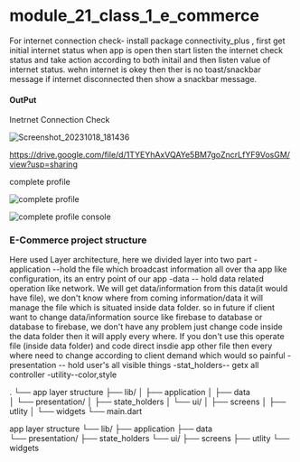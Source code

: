 # module_21_class_1_e_commerce

For internet connection check- install package connectivity_plus ,
first get initial internet status when app is open then start listen the internet check status and take action according to both initail and then listen value of internet status. wehn internet is okey then ther is no toast/snackbar message if internet disconnected then show a snackbar message.


#### OutPut
Inetrnet Connection Check

![Screenshot_20231018_181436](https://github.com/hossain-eee/Ecommerce-Ostad/assets/101991583/fbc08b2d-ff1f-4403-9959-a6da97014a32)

https://drive.google.com/file/d/1TYEYhAxVQAYe5BM7goZncrLfYF9VosGM/view?usp=sharing

complete profile

![complete profile](https://github.com/hossain-eee/Ecommerce-Ostad/assets/101991583/db7eeb6d-ae55-441c-9765-34523f20044f)

![complete profile console](https://github.com/hossain-eee/Ecommerce-Ostad/assets/101991583/3405542f-25ac-492a-ad98-2bba1727ad3d)



### E-Commerce project structure 
Here used Layer architecture, here we divided layer into two part
-application --hold the file which broadcast information all over tha app like configuration, its an entry point of our app
-data -- hold data related operation like network. We will get data/information from this data(it would have file), we don't know where from coming information/data it will manage the file which is situated inside data folder. so in future if client want to change data/information source like firebase to database or database to firebase, we don't have any problem just change code inside the data folder then it will apply every where. If you don't use this operate file (inside data folder)  and code direct insdie app other file then every where need to change according to client demand which would so painful 
-presentation -- hold user's all visible things
-stat_holders-- getx all controller
-utility--color,style

.
└── app layer structure
├── lib/
│   ├── application
│   ├── data  
│   └── presentation/
│       ├── state_holders
│       └── ui/
│           ├── screens
│           ├── utlity
│           └── widgets
└── main.dart

app layer structure
└── lib/
    ├── application
    ├── data  
    └── presentation/
        ├── state_holders
            └── ui/
                ├── screens
                ├── utlity
                └── widgets
